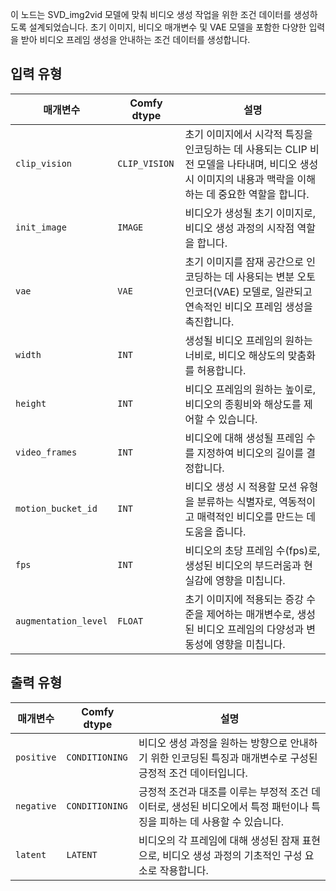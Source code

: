 
이 노드는 SVD_img2vid 모델에 맞춰 비디오 생성 작업을 위한 조건 데이터를 생성하도록 설계되었습니다. 초기 이미지, 비디오 매개변수 및 VAE 모델을 포함한 다양한 입력을 받아 비디오 프레임 생성을 안내하는 조건 데이터를 생성합니다.
## 입력 유형

| 매개변수             | Comfy dtype        | 설명 |
|----------------------|--------------------|-------------|
| `clip_vision`         | `CLIP_VISION`      | 초기 이미지에서 시각적 특징을 인코딩하는 데 사용되는 CLIP 비전 모델을 나타내며, 비디오 생성 시 이미지의 내용과 맥락을 이해하는 데 중요한 역할을 합니다. |
| `init_image`          | `IMAGE`            | 비디오가 생성될 초기 이미지로, 비디오 생성 과정의 시작점 역할을 합니다. |
| `vae`                 | `VAE`              | 초기 이미지를 잠재 공간으로 인코딩하는 데 사용되는 변분 오토인코더(VAE) 모델로, 일관되고 연속적인 비디오 프레임 생성을 촉진합니다. |
| `width`               | `INT`              | 생성될 비디오 프레임의 원하는 너비로, 비디오 해상도의 맞춤화를 허용합니다. |
| `height`              | `INT`              | 비디오 프레임의 원하는 높이로, 비디오의 종횡비와 해상도를 제어할 수 있습니다. |
| `video_frames`        | `INT`              | 비디오에 대해 생성될 프레임 수를 지정하여 비디오의 길이를 결정합니다. |
| `motion_bucket_id`    | `INT`              | 비디오 생성 시 적용할 모션 유형을 분류하는 식별자로, 역동적이고 매력적인 비디오를 만드는 데 도움을 줍니다. |
| `fps`                 | `INT`              | 비디오의 초당 프레임 수(fps)로, 생성된 비디오의 부드러움과 현실감에 영향을 미칩니다. |
| `augmentation_level`  | `FLOAT`            | 초기 이미지에 적용되는 증강 수준을 제어하는 매개변수로, 생성된 비디오 프레임의 다양성과 변동성에 영향을 미칩니다. |

## 출력 유형

| 매개변수     | Comfy dtype        | 설명 |
|---------------|--------------------|-------------|
| `positive`    | `CONDITIONING`     | 비디오 생성 과정을 원하는 방향으로 안내하기 위한 인코딩된 특징과 매개변수로 구성된 긍정적 조건 데이터입니다. |
| `negative`    | `CONDITIONING`     | 긍정적 조건과 대조를 이루는 부정적 조건 데이터로, 생성된 비디오에서 특정 패턴이나 특징을 피하는 데 사용할 수 있습니다. |
| `latent`      | `LATENT`           | 비디오의 각 프레임에 대해 생성된 잠재 표현으로, 비디오 생성 과정의 기초적인 구성 요소로 작용합니다. |